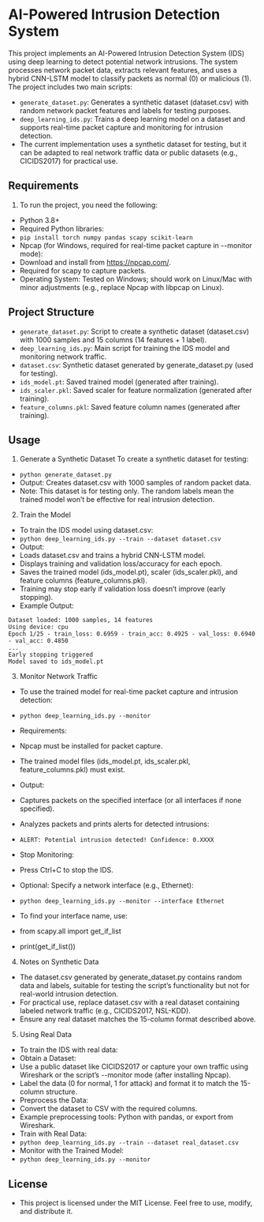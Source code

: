 # AI-Powered Intrusion Detection System
This project implements an AI-Powered Intrusion Detection System (IDS) using deep learning to detect potential network intrusions. The system processes network packet data, extracts relevant features, and uses a hybrid CNN-LSTM model to classify packets as normal (0) or malicious (1). The project includes two main scripts:
- `generate_dataset.py`: Generates a synthetic dataset (dataset.csv) with random network packet features and labels for testing purposes.
- `deep_learning_ids.py`: Trains a deep learning model on a dataset and supports real-time packet capture and monitoring for intrusion detection.
- The current implementation uses a synthetic dataset for testing, but it can be adapted to real network traffic data or public datasets (e.g., CICIDS2017) for practical use.

## Requirements
1. To run the project, you need the following:
- Python 3.8+
- Required Python libraries:
- `pip install torch numpy pandas scapy scikit-learn`
- Npcap (for Windows, required for real-time packet capture in --monitor mode):
- Download and install from https://npcap.com/.
- Required for scapy to capture packets.
- Operating System: Tested on Windows; should work on Linux/Mac with minor adjustments (e.g., replace Npcap with libpcap on Linux).

## Project Structure
- `generate_dataset.py`: Script to create a synthetic dataset (dataset.csv) with 1000 samples and 15 columns (14 features + 1 label).
- `deep_learning_ids.py`: Main script for training the IDS model and monitoring network traffic.
- `dataset.csv`: Synthetic dataset generated by generate_dataset.py (used for testing).
- `ids_model.pt`: Saved trained model (generated after training).
- `ids_scaler.pkl`: Saved scaler for feature normalization (generated after training).
- `feature_columns.pkl`: Saved feature column names (generated after training).


## Usage
1. Generate a Synthetic Dataset
To create a synthetic dataset for testing:
- `python generate_dataset.py`
- Output: Creates dataset.csv with 1000 samples of random packet data.
- Note: This dataset is for testing only. The random labels mean the trained model won’t be effective for real intrusion detection.

2. Train the Model
- To train the IDS model using dataset.csv:
- `python deep_learning_ids.py --train --dataset dataset.csv`
- Output:
- Loads dataset.csv and trains a hybrid CNN-LSTM model.
- Displays training and validation loss/accuracy for each epoch.
- Saves the trained model (ids_model.pt), scaler (ids_scaler.pkl), and feature columns (feature_columns.pkl).
- Training may stop early if validation loss doesn’t improve (early stopping).
- Example Output:
```Loading dataset from dataset.csv
Dataset loaded: 1000 samples, 14 features
Using device: cpu
Epoch 1/25 - train_loss: 0.6959 - train_acc: 0.4925 - val_loss: 0.6940 - val_acc: 0.4850
...
Early stopping triggered
Model saved to ids_model.pt
```
3. Monitor Network Traffic
- To use the trained model for real-time packet capture and intrusion detection:
- `python deep_learning_ids.py --monitor`
- Requirements:
- Npcap must be installed for packet capture.
- The trained model files (ids_model.pt, ids_scaler.pkl, feature_columns.pkl) must exist.
- Output:
- Captures packets on the specified interface (or all interfaces if none specified).
- Analyzes packets and prints alerts for detected intrusions:
- `ALERT: Potential intrusion detected! Confidence: 0.XXXX`
- Stop Monitoring:
- Press Ctrl+C to stop the IDS.
- Optional: Specify a network interface (e.g., Ethernet):
- `python deep_learning_ids.py --monitor --interface Ethernet`

- To find your interface name, use:
- from scapy.all import get_if_list
- print(get_if_list())

4. Notes on Synthetic Data
- The dataset.csv generated by generate_dataset.py contains random data and labels, suitable for testing the script’s functionality but not for real-world intrusion detection.
- For practical use, replace dataset.csv with a real dataset containing labeled network traffic (e.g., CICIDS2017, NSL-KDD).
- Ensure any real dataset matches the 15-column format described above.

5. Using Real Data
- To train the IDS with real data:
- Obtain a Dataset:
- Use a public dataset like CICIDS2017 or capture your own traffic using Wireshark or the script’s --monitor mode (after installing Npcap).
- Label the data (0 for normal, 1 for attack) and format it to match the 15-column structure.
- Preprocess the Data:
- Convert the dataset to CSV with the required columns.
- Example preprocessing tools: Python with pandas, or export from Wireshark.
- Train with Real Data:
- `python deep_learning_ids.py --train --dataset real_dataset.csv`
- Monitor with the Trained Model:
- `python deep_learning_ids.py --monitor`

## License
- This project is licensed under the MIT License. Feel free to use, modify, and distribute it.


